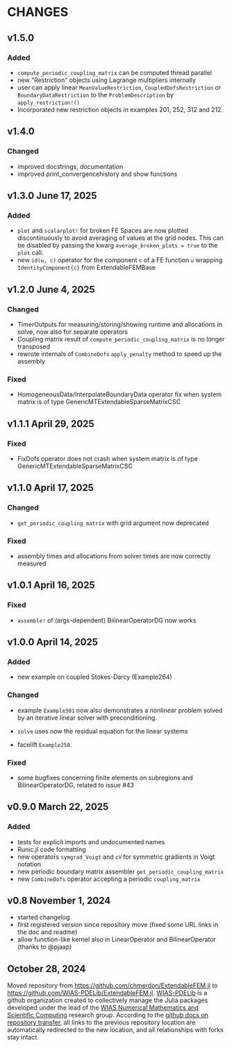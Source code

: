 # CHANGES

## v1.5.0

### Added

  - `compute_periodic_coupling_matrix` can be computed thread parallel
  - new "Restriction" objects using Lagrange multipliers internally
  - user can apply linear `MeanValueRestriction`, `CoupledDofsRestriction` or `BoundaryDataRestriction` to the `ProblemDescription` by `apply_restriction!()`
  - Incorporated new restriction objects in examples 201, 252, 312 and 212.

## v1.4.0

### Changed
  - improved docstrings, documentation
  - improved print_convergencehistory and show functions

## v1.3.0 June 17, 2025

### Added
  - `plot` and `scalarplot!` for broken FE Spaces are now plotted discontinuously to avoid averaging of values at the grid nodes.
     This can be disabled by passing the kwarg `average_broken_plots = true` to the `plot` call.
  - new `id(u, c)` operator for the component `c` of a FE function `u` wrapping `IdentityComponent{c}` from ExtendableFEMBase

## v1.2.0 June 4, 2025

### Changed
  - TimerOutputs for measuring/storing/showing runtime and allocations in solve, now also for separate operators
  - Coupling matrix result of `compute_periodic_coupling_matrix` is no longer transposed
  - rewrote internals of `CombineDofs` `apply_penalty` method to speed up the assembly

### Fixed
  - HomogeneousData/InterpolateBoundaryData operator fix when system matrix is of type GenericMTExtendableSparseMatrixCSC

## v1.1.1 April 29, 2025

### Fixed
  - FixDofs operator does not crash when system matrix is of type GenericMTExtendableSparseMatrixCSC

## v1.1.0 April 17, 2025

### Changed
  - `get_periodic_coupling_matrix` with grid argument now deprecated

### Fixed
  - assembly times and allocations from solver times are now correctly measured

## v1.0.1 April 16, 2025

### Fixed

  - `assemble!` of (args-dependent) BilinearOperatorDG now works

## v1.0.0 April 14, 2025

### Added

  - new example on coupled Stokes-Darcy (Example264)

### Changed

  - example `Example301` now also demonstrates a nonlinear problem solved by an iterative linear solver
    with preconditioning.

  - `solve` uses now the residual equation for the linear systems
  - facelift `Example250`.

### Fixed

  - some bugfixes concerning finite elements on subregions and BilinearOperatorDG, related to issue #43

## v0.9.0 March 22, 2025

### Added

  - tests for explicit imports and undocumented names
  - Runic.jl code formatting
  - new operators `symgrad_Voigt` and `εV` for symmetric gradients in Voigt notation
  - new periodic boundary matrix assembler `get_periodic_coupling_matrix`
  - new `CombineDofs` operator accepting a periodic `coupling_matrix`

## v0.8 November 1, 2024
  - started changelog
  - first registered version since repository move (fixed some URL links in the doc and readme)
  - allow function-like kernel also in LinearOperator and BilinearOperator (thanks to @pjaap)

## October 28, 2024

Moved repository from https://github.com/chmerdon/ExtendableFEM.jl to https://github.com/WIAS-PDELib/ExtendableFEM.jl.
[WIAS-PDELib](https://github.com/WIAS-PDELib/) is a github organization created to collectively manage the Julia packages developed under
the lead of the [WIAS Numerical Mathematics and Scientific Computing](https://wias-berlin.de/research/rgs/fg3)  research group.
According to the [github docs on repository transfer](https://docs.github.com/en/repositories/creating-and-managing-repositories/transferring-a-repository#whats-transferred-with-a-repository),
all links to the previous repository location are automatically redirected to the new location, and all relationships with forks stay intact.

